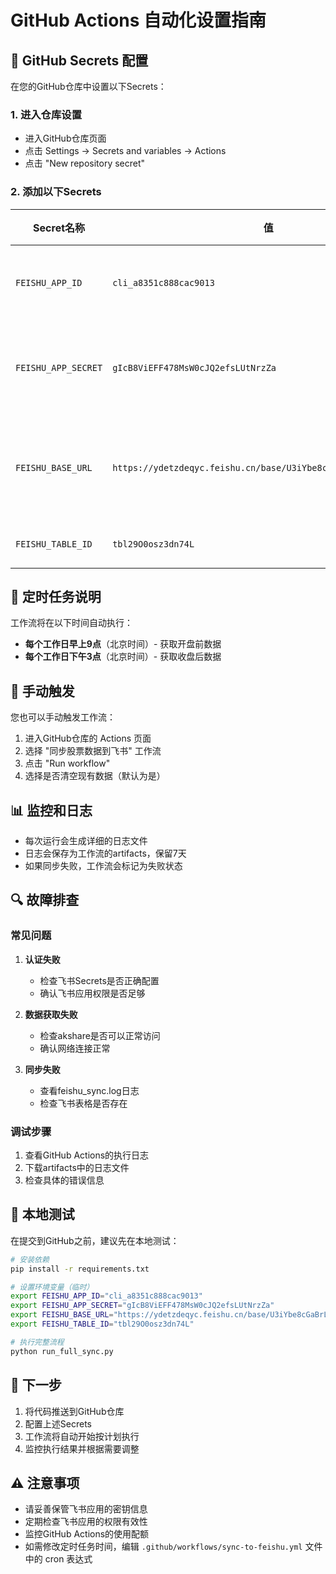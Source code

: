 # GitHub Actions 自动化设置指南

## 🔧 GitHub Secrets 配置

在您的GitHub仓库中设置以下Secrets：

### 1. 进入仓库设置
- 进入GitHub仓库页面
- 点击 Settings -> Secrets and variables -> Actions
- 点击 "New repository secret"

### 2. 添加以下Secrets

| Secret名称 | 值 | 说明 |
|-----------|-----|------|
| `FEISHU_APP_ID` | `cli_a8351c888cac9013` | 飞书应用ID |
| `FEISHU_APP_SECRET` | `gIcB8ViEFF478MsW0cJQ2efsLUtNrzZa` | 飞书应用密钥 |
| `FEISHU_BASE_URL` | `https://ydetzdeqyc.feishu.cn/base/U3iYbe8cGaBrLEso6jMctMVgnVb` | 飞书多维表格URL |
| `FEISHU_TABLE_ID` | `tbl29O0osz3dn74L` | 表格ID |

## 📅 定时任务说明

工作流将在以下时间自动执行：
- **每个工作日早上9点**（北京时间）- 获取开盘前数据
- **每个工作日下午3点**（北京时间）- 获取收盘后数据

## 🚀 手动触发

您也可以手动触发工作流：
1. 进入GitHub仓库的 Actions 页面
2. 选择 "同步股票数据到飞书" 工作流
3. 点击 "Run workflow"
4. 选择是否清空现有数据（默认为是）

## 📊 监控和日志

- 每次运行会生成详细的日志文件
- 日志会保存为工作流的artifacts，保留7天
- 如果同步失败，工作流会标记为失败状态

## 🔍 故障排查

### 常见问题

1. **认证失败**
   - 检查飞书Secrets是否正确配置
   - 确认飞书应用权限是否足够

2. **数据获取失败**
   - 检查akshare是否可以正常访问
   - 确认网络连接正常

3. **同步失败**
   - 查看feishu_sync.log日志
   - 检查飞书表格是否存在

### 调试步骤

1. 查看GitHub Actions的执行日志
2. 下载artifacts中的日志文件
3. 检查具体的错误信息

## 📝 本地测试

在提交到GitHub之前，建议先在本地测试：

```bash
# 安装依赖
pip install -r requirements.txt

# 设置环境变量（临时）
export FEISHU_APP_ID="cli_a8351c888cac9013"
export FEISHU_APP_SECRET="gIcB8ViEFF478MsW0cJQ2efsLUtNrzZa"
export FEISHU_BASE_URL="https://ydetzdeqyc.feishu.cn/base/U3iYbe8cGaBrLEso6jMctMVgnVb"
export FEISHU_TABLE_ID="tbl29O0osz3dn74L"

# 执行完整流程
python run_full_sync.py
```

## 🎯 下一步

1. 将代码推送到GitHub仓库
2. 配置上述Secrets
3. 工作流将自动开始按计划执行
4. 监控执行结果并根据需要调整

## ⚠️ 注意事项

- 请妥善保管飞书应用的密钥信息
- 定期检查飞书应用的权限有效性
- 监控GitHub Actions的使用配额
- 如需修改定时任务时间，编辑 `.github/workflows/sync-to-feishu.yml` 文件中的 cron 表达式